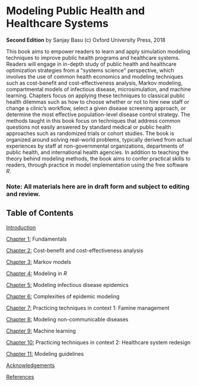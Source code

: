 # Modeling Public Health and Healthcare Systems
**Second Edition**
by Sanjay Basu
(c) Oxford University Press, 2018

This book aims to empower readers to learn and apply simulation modeling techniques to improve public health programs and healthcare systems. Readers will engage in in-depth study of public health and healthcare optimization strategies from a "systems science" perspective, which involves the use of common health economics and modeling techniques such as cost-benefit and cost-effectiveness analysis, Markov modeling, compartmental models of infectious disease, microsimulation, and machine learning. Chapters focus on applying these techniques to classical public health dilemmas such as how to choose whether or not to hire new staff or change a clinic’s workflow, select a given disease screening approach, or determine the most effective population-level disease control strategy. The methods taught in this book focus on techniques that address common questions not easily answered by standard medical or public health approaches such as randomized trials or cohort studies. The book is organized around solving real-world problems, typically derived from actual experiences by staff at non-governmental organizations, departments of public health, and international health agencies. In addition to teaching the theory behind modeling methods, the book aims to confer practical skills to readers, through practice in model implementation using the free software *R*.

### Note: All materials here are in draft form and subject to editing and review.


## Table of Contents

[Introduction](https://github.com/sanjaybasu/modelinghealthsystems/blob/master/secondedition/pdfs/00_Basu_Introduction.pdf)

[Chapter 1:](https://github.com/sanjaybasu/modelinghealthsystems/blob/master/secondedition/pdfs/01_Basu.pdf) Fundamentals

[Chapter 2:](https://github.com/sanjaybasu/modelinghealthsystems/blob/master/secondedition/pdfs/02_Basu.pdf) Cost-benefit and cost-effectiveness analysis

[Chapter 3:](https://github.com/sanjaybasu/modelinghealthsystems/blob/master/secondedition/pdfs/03_Basu.pdf) Markov models

[Chapter 4:](https://github.com/sanjaybasu/modelinghealthsystems/blob/master/secondedition/pdfs/04_Basu.pdf) Modeling in *R*

[Chapter 5:](https://github.com/sanjaybasu/modelinghealthsystems/blob/master/secondedition/pdfs/05_Basu.pdf) Modeling infectious disease epidemics

[Chapter 6:](https://github.com/sanjaybasu/modelinghealthsystems/blob/master/secondedition/pdfs/06_Basu.pdf) Complexities of epidemic modeling

[Chapter 7:](https://github.com/sanjaybasu/modelinghealthsystems/blob/master/secondedition/pdfs/07_Basu.pdf) Practicing techniques in context 1: Famine management

[Chapter 8:](https://github.com/sanjaybasu/modelinghealthsystems/blob/master/secondedition/pdfs/08_Basu.pdf) Modeling non-communicable diseases

[Chapter 9:](https://github.com/sanjaybasu/modelinghealthsystems/blob/master/secondedition/pdfs/09_Basu.pdf) Machine learning

[Chapter 10:](https://github.com/sanjaybasu/modelinghealthsystems/blob/master/secondedition/pdfs/10_Basu.pdf) Practicing techniques in context 2: Healthcare system redesign

[Chapter 11:](https://github.com/sanjaybasu/modelinghealthsystems/blob/master/secondedition/pdfs/11_Basu.pdf) Modeling guidelines

[Acknowledgements]()

[References]()
